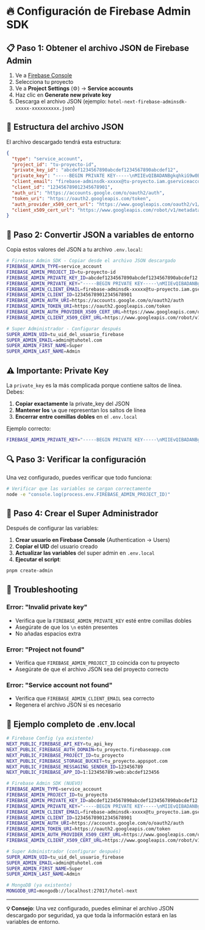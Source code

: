 # 🔥 Configuración de Firebase Admin SDK

## 📋 Paso 1: Obtener el archivo JSON de Firebase Admin

1. Ve a [Firebase Console](https://console.firebase.google.com)
2. Selecciona tu proyecto
3. Ve a **Project Settings** (⚙️) → **Service accounts**
4. Haz clic en **Generate new private key**
5. Descarga el archivo JSON (ejemplo: `hotel-next-firebase-adminsdk-xxxxx-xxxxxxxxxx.json`)

## 📄 Estructura del archivo JSON

El archivo descargado tendrá esta estructura:

```json
{
  "type": "service_account",
  "project_id": "tu-proyecto-id",
  "private_key_id": "abcdef1234567890abcdef1234567890abcdef12",
  "private_key": "-----BEGIN PRIVATE KEY-----\nMIIEvQIBADANBgkqhkiG9w0BAQEFAASCBKcwggSjAgEAAoIBAQC...\n-----END PRIVATE KEY-----\n",
  "client_email": "firebase-adminsdk-xxxxx@tu-proyecto.iam.gserviceaccount.com",
  "client_id": "123456789012345678901",
  "auth_uri": "https://accounts.google.com/o/oauth2/auth",
  "token_uri": "https://oauth2.googleapis.com/token",
  "auth_provider_x509_cert_url": "https://www.googleapis.com/oauth2/v1/certs",
  "client_x509_cert_url": "https://www.googleapis.com/robot/v1/metadata/x509/firebase-adminsdk-xxxxx%40tu-proyecto.iam.gserviceaccount.com"
}
```

## 🔧 Paso 2: Convertir JSON a variables de entorno

Copia estos valores del JSON a tu archivo `.env.local`:

```bash
# Firebase Admin SDK - Copiar desde el archivo JSON descargado
FIREBASE_ADMIN_TYPE=service_account
FIREBASE_ADMIN_PROJECT_ID=tu-proyecto-id
FIREBASE_ADMIN_PRIVATE_KEY_ID=abcdef1234567890abcdef1234567890abcdef12
FIREBASE_ADMIN_PRIVATE_KEY="-----BEGIN PRIVATE KEY-----\nMIIEvQIBADANBgkqhkiG9w0BAQEFAASCBKcwggSjAgEAAoIBAQC...\n-----END PRIVATE KEY-----\n"
FIREBASE_ADMIN_CLIENT_EMAIL=firebase-adminsdk-xxxxx@tu-proyecto.iam.gserviceaccount.com
FIREBASE_ADMIN_CLIENT_ID=123456789012345678901
FIREBASE_ADMIN_AUTH_URI=https://accounts.google.com/o/oauth2/auth
FIREBASE_ADMIN_TOKEN_URI=https://oauth2.googleapis.com/token
FIREBASE_ADMIN_AUTH_PROVIDER_X509_CERT_URL=https://www.googleapis.com/oauth2/v1/certs
FIREBASE_ADMIN_CLIENT_X509_CERT_URL=https://www.googleapis.com/robot/v1/metadata/x509/firebase-adminsdk-xxxxx%40tu-proyecto.iam.gserviceaccount.com

# Super Administrador - Configurar después
SUPER_ADMIN_UID=tu_uid_del_usuario_firebase
SUPER_ADMIN_EMAIL=admin@tuhotel.com
SUPER_ADMIN_FIRST_NAME=Super
SUPER_ADMIN_LAST_NAME=Admin
```

## ⚠️ Importante: Private Key

La `private_key` es la más complicada porque contiene saltos de línea. Debes:

1. **Copiar exactamente** la private_key del JSON
2. **Mantener los `\n`** que representan los saltos de línea
3. **Encerrar entre comillas dobles** en el `.env.local`

Ejemplo correcto:
```bash
FIREBASE_ADMIN_PRIVATE_KEY="-----BEGIN PRIVATE KEY-----\nMIIEvQIBADANBgkqhkiG9w0BAQEFAASCBKcwggSjAgEAAoIBAQC...\n-----END PRIVATE KEY-----\n"
```

## 🔍 Paso 3: Verificar la configuración

Una vez configurado, puedes verificar que todo funciona:

```bash
# Verificar que las variables se cargan correctamente
node -e "console.log(process.env.FIREBASE_ADMIN_PROJECT_ID)"
```

## 🚀 Paso 4: Crear el Super Administrador

Después de configurar las variables:

1. **Crear usuario en Firebase Console** (Authentication → Users)
2. **Copiar el UID** del usuario creado
3. **Actualizar las variables** del super admin en `.env.local`
4. **Ejecutar el script**:

```bash
pnpm create-admin
```

## 🔧 Troubleshooting

### Error: "Invalid private key"

- Verifica que la `FIREBASE_ADMIN_PRIVATE_KEY` esté entre comillas dobles
- Asegúrate de que los `\n` estén presentes
- No añadas espacios extra

### Error: "Project not found"

- Verifica que `FIREBASE_ADMIN_PROJECT_ID` coincida con tu proyecto
- Asegúrate de que el archivo JSON sea del proyecto correcto

### Error: "Service account not found"

- Verifica que `FIREBASE_ADMIN_CLIENT_EMAIL` sea correcto
- Regenera el archivo JSON si es necesario

## 📝 Ejemplo completo de .env.local

```bash
# Firebase Config (ya existente)
NEXT_PUBLIC_FIREBASE_API_KEY=tu_api_key
NEXT_PUBLIC_FIREBASE_AUTH_DOMAIN=tu_proyecto.firebaseapp.com
NEXT_PUBLIC_FIREBASE_PROJECT_ID=tu_proyecto
NEXT_PUBLIC_FIREBASE_STORAGE_BUCKET=tu_proyecto.appspot.com
NEXT_PUBLIC_FIREBASE_MESSAGING_SENDER_ID=123456789
NEXT_PUBLIC_FIREBASE_APP_ID=1:123456789:web:abcdef123456

# Firebase Admin SDK (NUEVO)
FIREBASE_ADMIN_TYPE=service_account
FIREBASE_ADMIN_PROJECT_ID=tu_proyecto
FIREBASE_ADMIN_PRIVATE_KEY_ID=abcdef1234567890abcdef1234567890abcdef12
FIREBASE_ADMIN_PRIVATE_KEY="-----BEGIN PRIVATE KEY-----\nMIIEvQIBADANBgkqhkiG9w0BAQEFAASCBKcwggSjAgEAAoIBAQC...\n-----END PRIVATE KEY-----\n"
FIREBASE_ADMIN_CLIENT_EMAIL=firebase-adminsdk-xxxxx@tu_proyecto.iam.gserviceaccount.com
FIREBASE_ADMIN_CLIENT_ID=123456789012345678901
FIREBASE_ADMIN_AUTH_URI=https://accounts.google.com/o/oauth2/auth
FIREBASE_ADMIN_TOKEN_URI=https://oauth2.googleapis.com/token
FIREBASE_ADMIN_AUTH_PROVIDER_X509_CERT_URL=https://www.googleapis.com/oauth2/v1/certs
FIREBASE_ADMIN_CLIENT_X509_CERT_URL=https://www.googleapis.com/robot/v1/metadata/x509/firebase-adminsdk-xxxxx%40tu_proyecto.iam.gserviceaccount.com

# Super Administrador (configurar después)
SUPER_ADMIN_UID=tu_uid_del_usuario_firebase
SUPER_ADMIN_EMAIL=admin@tuhotel.com
SUPER_ADMIN_FIRST_NAME=Super
SUPER_ADMIN_LAST_NAME=Admin

# MongoDB (ya existente)
MONGODB_URI=mongodb://localhost:27017/hotel-next
```

---

**💡 Consejo**: Una vez configurado, puedes eliminar el archivo JSON descargado por seguridad, ya que toda la información estará en las variables de entorno. 